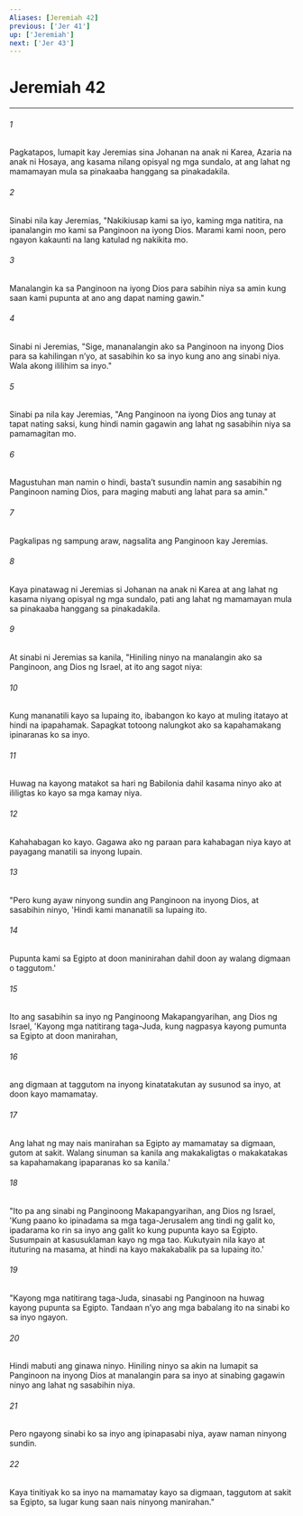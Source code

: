 ```yaml
---
Aliases: [Jeremiah 42]
previous: ['Jer 41']
up: ['Jeremiah']
next: ['Jer 43']
---
```

# Jeremiah 42

***






















###### 1 










Pagkatapos, lumapit kay Jeremias sina Johanan na anak ni Karea, Azaria na anak ni Hosaya, ang kasama nilang opisyal ng mga sundalo, at ang lahat ng mamamayan mula sa pinakaaba hanggang sa pinakadakila. 





















###### 2 










Sinabi nila kay Jeremias, "Nakikiusap kami sa iyo, kaming mga natitira, na ipanalangin mo kami sa Panginoon na iyong Dios. Marami kami noon, pero ngayon kakaunti na lang katulad ng nakikita mo. 





















###### 3 










Manalangin ka sa Panginoon na iyong Dios para sabihin niya sa amin kung saan kami pupunta at ano ang dapat naming gawin." 





















###### 4 










Sinabi ni Jeremias, "Sige, mananalangin ako sa Panginoon na inyong Dios para sa kahilingan nʼyo, at sasabihin ko sa inyo kung ano ang sinabi niya. Wala akong ililihim sa inyo." 





















###### 5 










Sinabi pa nila kay Jeremias, "Ang Panginoon na iyong Dios ang tunay at tapat nating saksi, kung hindi namin gagawin ang lahat ng sasabihin niya sa pamamagitan mo. 





















###### 6 










Magustuhan man namin o hindi, bastaʼt susundin namin ang sasabihin ng Panginoon naming Dios, para maging mabuti ang lahat para sa amin." 





















###### 7 










Pagkalipas ng sampung araw, nagsalita ang Panginoon kay Jeremias. 





















###### 8 










Kaya pinatawag ni Jeremias si Johanan na anak ni Karea at ang lahat ng kasama niyang opisyal ng mga sundalo, pati ang lahat ng mamamayan mula sa pinakaaba hanggang sa pinakadakila. 





















###### 9 










At sinabi ni Jeremias sa kanila, "Hiniling ninyo na manalangin ako sa Panginoon, ang Dios ng Israel, at ito ang sagot niya: 





















###### 10 










Kung mananatili kayo sa lupaing ito, ibabangon ko kayo at muling itatayo at hindi na ipapahamak. Sapagkat totoong nalungkot ako sa kapahamakang ipinaranas ko sa inyo. 





















###### 11 










Huwag na kayong matakot sa hari ng Babilonia dahil kasama ninyo ako at ililigtas ko kayo sa mga kamay niya. 





















###### 12 










Kahahabagan ko kayo. Gagawa ako ng paraan para kahabagan niya kayo at payagang manatili sa inyong lupain. 





















###### 13 










"Pero kung ayaw ninyong sundin ang Panginoon na inyong Dios, at sasabihin ninyo, 'Hindi kami mananatili sa lupaing ito. 





















###### 14 










Pupunta kami sa Egipto at doon maninirahan dahil doon ay walang digmaan o taggutom.' 





















###### 15 










Ito ang sasabihin sa inyo ng Panginoong Makapangyarihan, ang Dios ng Israel, 'Kayong mga natitirang taga-Juda, kung nagpasya kayong pumunta sa Egipto at doon manirahan, 





















###### 16 










ang digmaan at taggutom na inyong kinatatakutan ay susunod sa inyo, at doon kayo mamamatay. 





















###### 17 










Ang lahat ng may nais manirahan sa Egipto ay mamamatay sa digmaan, gutom at sakit. Walang sinuman sa kanila ang makakaligtas o makakatakas sa kapahamakang ipaparanas ko sa kanila.' 





















###### 18 










"Ito pa ang sinabi ng Panginoong Makapangyarihan, ang Dios ng Israel, 'Kung paano ko ipinadama sa mga taga-Jerusalem ang tindi ng galit ko, ipadarama ko rin sa inyo ang galit ko kung pupunta kayo sa Egipto. Susumpain at kasusuklaman kayo ng mga tao. Kukutyain nila kayo at ituturing na masama, at hindi na kayo makakabalik pa sa lupaing ito.' 





















###### 19 










"Kayong mga natitirang taga-Juda, sinasabi ng Panginoon na huwag kayong pupunta sa Egipto. Tandaan nʼyo ang mga babalang ito na sinabi ko sa inyo ngayon. 





















###### 20 










Hindi mabuti ang ginawa ninyo. Hiniling ninyo sa akin na lumapit sa Panginoon na inyong Dios at manalangin para sa inyo at sinabing gagawin ninyo ang lahat ng sasabihin niya. 





















###### 21 










Pero ngayong sinabi ko sa inyo ang ipinapasabi niya, ayaw naman ninyong sundin. 





















###### 22 










Kaya tinitiyak ko sa inyo na mamamatay kayo sa digmaan, taggutom at sakit sa Egipto, sa lugar kung saan nais ninyong manirahan."
